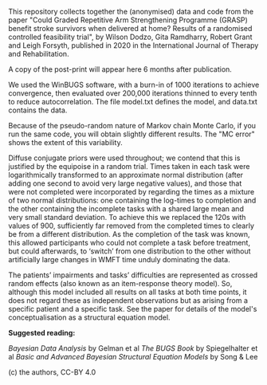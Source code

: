 This repository collects together the (anonymised) data and code from the paper "Could Graded Repetitive Arm Strengthening Programme (GRASP) benefit stroke survivors when delivered at home? Results of a randomised controlled feasibility trial", by Wilson Dodzo, Gita Ramdharry, Robert Grant and Leigh Forsyth, published in 2020 in the International Journal of Therapy and Rehabilitation.

A copy of the post-print will appear here 6 months after publication.

We used the WinBUGS software, with a burn-in of 1000 iterations to achieve convergence, then evaluated over 200,000 iterations thinned to every tenth to reduce autocorrelation. The file model.txt defines the model, and data.txt contains the data.

Because of the pseudo-random nature of Markov chain Monte Carlo, if you run the same code, you will obtain slightly different results. The "MC error" shows the extent of this variability.

Diffuse conjugate priors were used throughout; we contend that this is justified by the equipoise in a random trial. Times taken in each task were logarithmically transformed to an approximate normal distribution (after adding one second to avoid very large negative values), and those that were not completed were incorporated by regarding the times as a mixture of two normal distributions: one containing the log-times to completion and the other containing the incomplete tasks with a shared large mean and very small standard deviation. To achieve this we replaced the 120s with values of 900, sufficiently far removed from the completed times to clearly be from a different distribution. As the completion of the task was known, this allowed participants who could not complete a task before treatment, but could afterwards, to ‘switch’ from one distribution to the other without artificially large changes in WMFT time unduly dominating the data.

The patients’ impairments and tasks’ difficulties are represented as crossed random effects (also known as an item-response theory model). So, although this model included all results on all tasks at both time points, it does not regard these as independent observations but as arising from a specific patient and a specific task. See the paper for details of the model's conceptualisation as a structural equation model.

**Suggested reading:**

*Bayesian Data Analysis* by Gelman et al
*The BUGS Book* by Spiegelhalter et al
*Basic and Advanced Bayesian Structural Equation Models* by Song & Lee


(c) the authors, CC-BY 4.0
